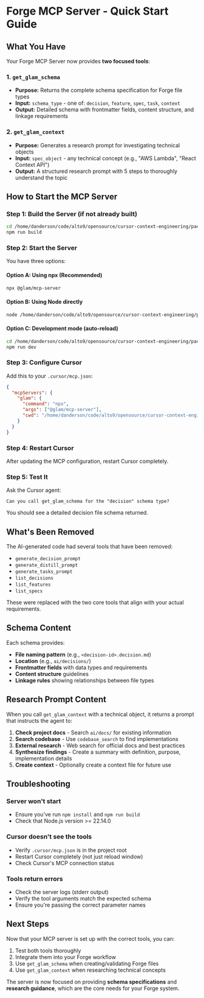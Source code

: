 # Forge MCP Server - Quick Start Guide

## What You Have

Your Forge MCP Server now provides **two focused tools**:

### 1. `get_glam_schema`
- **Purpose:** Returns the complete schema specification for Forge file types
- **Input:** `schema_type` - one of: `decision`, `feature`, `spec`, `task`, `context`
- **Output:** Detailed schema with frontmatter fields, content structure, and linkage requirements

### 2. `get_glam_context`
- **Purpose:** Generates a research prompt for investigating technical objects
- **Input:** `spec_object` - any technical concept (e.g., "AWS Lambda", "React Context API")
- **Output:** A structured research prompt with 5 steps to thoroughly understand the topic

## How to Start the MCP Server

### Step 1: Build the Server (if not already built)

```bash
cd /home/danderson/code/alto9/opensource/cursor-context-engineering/packages/mcp-server
npm run build
```

### Step 2: Start the Server

You have three options:

#### Option A: Using npx (Recommended)
```bash
npx @glam/mcp-server
```

#### Option B: Using Node directly
```bash
node /home/danderson/code/alto9/opensource/cursor-context-engineering/packages/mcp-server/dist/index.js
```

#### Option C: Development mode (auto-reload)
```bash
cd /home/danderson/code/alto9/opensource/cursor-context-engineering/packages/mcp-server
npm run dev
```

### Step 3: Configure Cursor

Add this to your `.cursor/mcp.json`:

```json
{
  "mcpServers": {
    "glam": {
      "command": "npx",
      "args": ["@glam/mcp-server"],
      "cwd": "/home/danderson/code/alto9/opensource/cursor-context-engineering"
    }
  }
}
```

### Step 4: Restart Cursor

After updating the MCP configuration, restart Cursor completely.

### Step 5: Test It

Ask the Cursor agent:
```
Can you call get_glam_schema for the "decision" schema type?
```

You should see a detailed decision file schema returned.

## What's Been Removed

The AI-generated code had several tools that have been removed:
- `generate_decision_prompt`
- `generate_distill_prompt`
- `generate_tasks_prompt`
- `list_decisions`
- `list_features`
- `list_specs`

These were replaced with the two core tools that align with your actual requirements.

## Schema Content

Each schema provides:
- **File naming pattern** (e.g., `<decision-id>.decision.md`)
- **Location** (e.g., `ai/decisions/`)
- **Frontmatter fields** with data types and requirements
- **Content structure** guidelines
- **Linkage rules** showing relationships between file types

## Research Prompt Content

When you call `get_glam_context` with a technical object, it returns a prompt that instructs the agent to:

1. **Check project docs** - Search `ai/docs/` for existing information
2. **Search codebase** - Use `codebase_search` to find implementations
3. **External research** - Web search for official docs and best practices
4. **Synthesize findings** - Create a summary with definition, purpose, implementation details
5. **Create context** - Optionally create a context file for future use

## Troubleshooting

### Server won't start
- Ensure you've run `npm install` and `npm run build`
- Check that Node.js version >= 22.14.0

### Cursor doesn't see the tools
- Verify `.cursor/mcp.json` is in the project root
- Restart Cursor completely (not just reload window)
- Check Cursor's MCP connection status

### Tools return errors
- Check the server logs (stderr output)
- Verify the tool arguments match the expected schema
- Ensure you're passing the correct parameter names

## Next Steps

Now that your MCP server is set up with the correct tools, you can:

1. Test both tools thoroughly
2. Integrate them into your Forge workflow
3. Use `get_glam_schema` when creating/validating Forge files
4. Use `get_glam_context` when researching technical concepts

The server is now focused on providing **schema specifications** and **research guidance**, which are the core needs for your Forge system.

